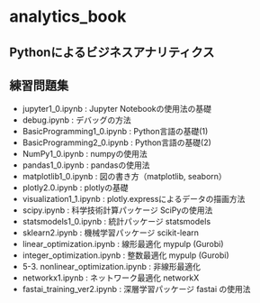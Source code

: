 # analytics_book
## Pythonによるビジネスアナリティクス
## 練習問題集

* jupyter1_0.ipynb  : Jupyter Notebookの使用法の基礎
* debug.ipynb : デバッグの方法
* BasicProgramming1_0.ipynb : Python言語の基礎(1)
* BasicProgramming2_0.ipynb : Python言語の基礎(2) 
* NumPy1_0.ipynb	: numpyの使用法
* pandas1_0.ipynb : pandasの使用法
* matplotlib1_0.ipynb	: 図の書き方（matplotlib, seaborn）
* plotly2.0.ipynb : plotlyの基礎
* visualization1_1.ipynb : plotly.expressによるデータの描画方法
* scipy.ipynb : 科学技術計算パッケージ SciPyの使用法
* statsmodels1_0.ipynb : 統計パッケージ statsmodels
* sklearn2.ipynb : 機械学習パッケージ scikit-learn
* linear_optimization.ipynb	: 線形最適化 mypulp (Gurobi) 
* integer_optimization.ipynb : 整数最適化 mypulp (Gurobi) 	
* 5-3. nonlinear_optimization.ipynb : 非線形最適化 
* networkx1.ipynb	: ネットワーク最適化 networkX
* fastai_training_ver2.ipynb : 深層学習パッケージ fastai の使用法
